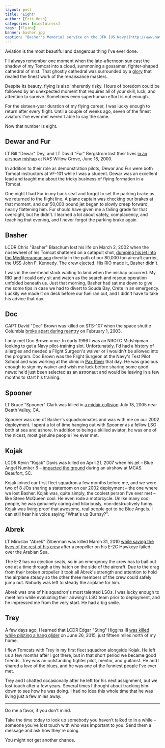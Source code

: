 ```yaml
---
layout: post
title: 'Eight'
author: [Erik Hess]
categories: [mindfulness]
tags: [flying]
banner: basher.jpg
caption: "Basher's Memorial service on the JFK [US Navy](http://www.navy.mil/view_image.asp?id=972&t=1)"
---
```


Aviation is the most beautiful and dangerous thing I've ever done.

I'll always remember one moment when the late-afternoon sun cast the shadow of my Tomcat into a cloud, summoning a gossamer, fighter-shaped cathedral of mist. That ghostly cathedral was surrounded by a [glory](https://en.wikipedia.org/wiki/Glory_(optical_phenomenon)) that rivaled the finest work of the renaissance masters.

Despite its beauty, flying is also inherently risky. Hours of boredom could be followed by an unexpected moment that requires all of your skill, luck, and attention to survive. Sometimes even superhuman effort is not enough.

For the sixteen-year duration of my flying career, I was lucky enough to return after every flight. Until a couple of weeks ago, seven of the finest aviators I've ever met weren't able to say the same.

Now that number is eight.

## Dewar and Fur

LT Bill "Dewar" Dey, and LT David "Fur" Bergstrom lost their lives [in an airshow mishap](http://articles.philly.com/2000-06-20/news/25602806_1_dey-military-plane-air-show) at NAS Willow Grove, June 18, 2000.

In addition to their role as demonstration pilots, Dewar and Fur were both Tomcat instructors at VF-101 while I was a student. Dewar was an excellent lead and taught me about the tricky business of flying formation in a Tomcat.

One night I had Fur in my back seat and forgot to set the parking brake as we returned to the flight line.  A plane captain was checking our brakes at that moment, and our 50,000 pound jet began to slowly creep forward, nearly flattening him. Fur should have given me a failing grade for that oversight, but he didn't. I learned a lot about safety, complacency, and teaching that evening, and I never forgot the parking brake again.

## Basher

LCDR Chris "Basher" Blaschum lost his life on March 2, 2002 when the nosewheel of his Tomcat shattered on a catapult shot, [dumping his jet into the Mediterranean sea](http://www.navy.mil/submit/display.asp?story_id=979) directly in the path of our 80,000 ton aircraft carrier, the USS John F. Kennedy. The crew ejected. His RIO made it, Basher didn't.

I was in the overhead stack waiting to land when the mishap occurred. My RIO and I could only sit and watch as the search and rescue operation unfolded beneath us. Just that morning, Basher had sat me down to give me some tips in case we had to divert to Souda Bay, Crete in an emergency. Luckily we made it on deck before our fuel ran out, and I didn't have to take his advice that day.

## Doc

CAPT David "Doc" Brown was killed on STS-107 when the space shuttle Columbia [broke apart during reentry](https://en.m.wikipedia.org/wiki/Space_Shuttle_Columbia_disaster) on February 1, 2003.  

I only met Doc Brown once. In early 1996 I was an NROTC Midshipman looking to get a Navy pilot-training slot. Unfortunately, I'd had a history of allergies and needed a Flight Surgeon's waiver or I wouldn't be allowed into the program. Doc Brown was the Flight Surgeon at the Navy's Test Pilot School and was working at the clinic in [Pax River](https://en.wikipedia.org/wiki/Naval_Air_Station_Patuxent_River) that day. He was gracious enough to sign my waiver and wish me luck before sharing some good news: he'd just been selected as an astronaut and would be leaving in a few months to start his training.

## Spooner

LT Bruce "Spooner" Clark was killed in [a midair collision](http://www.navy.mil/submit/display.asp?story_id=19292) July 18, 2005 near Death Valley, CA.  

Spooner was one of Basher's squadronmates and was with me on our 2002 deployment. I spent a lot of time hanging out with Spooner as a fellow LSO both at sea and ashore. In addition to being a skilled aviator, he was one of the nicest, most genuine people I've ever met.

## Kojak

LCDR Kevin "Kojak" Davis was killed on April 21, 2007 when his jet &ndash; Blue Angel Number 6 &ndash; [impacted the ground](https://en.wikipedia.org/wiki/2007_Blue_Angels_South_Carolina_crash) during an airshow at MCAS Beaufort, SC.

Kojak joined our first fleet squadron a few months before me, and we were two of 8 JOs sharing a stateroom on our 2002 deployment &ndash; the one where we lost Basher. Kojak was, quite simply, the coolest person I've ever met &ndash; like Steve McQueen cool. He even rode a motorcycle. Unlike many cool people, he was genuinely caring and hilariously, non-destructively funny. Kojak was living proof that awesome, real people got to be Blue Angels. I can still hear his voice saying "What's up Burnsy?".

## Abrek

LT Miroslav "Abrek" Zilberman was killed March 31, 2010 [while saving the lives of the rest of his crew](http://hamptonroads.com/2010/08/mechanical-failure-behind-hawkeye-crash-navy-finds) after a propeller on his E-2C Hawkeye failed over the Arabian Sea.

The E-2 has no ejection seats, so in an emergency the crew has to bail out one at a time through a tiny hatch on the side of the aircraft. Due to the drag from their broken propeller it took all Abrek's strength and attention to hold the airplane steady so the other three members of the crew could safely jump out. Nobody was left to steady the airplane for him.

Abrek was one of his squadron's most talented LSOs. I was lucky enough to meet him while evaluating their airwing's LSO team prior to deployment, and he impressed me from the very start. He had a big smile.

## Trey

A few days ago, I learned that LCDR Edgar "Sting" Higgins III [was killed while piloting a hang glider](http://www.mynews4.com/mostpopular/story/Pilot-of-downed-hang-glider-on-Slide-Mountain/aUG4-cfZOkuL12lTCRJoUQ.cspx) on June 26, 2015, just fifteen miles north of my home.

I flew Tomcats with Trey in my first fleet squadron alongside Kojak. He left us a few months after I got there, but in that short period we became good friends. Trey was an outstanding fighter pilot, mentor, and guitarist. He and I shared a love of the blues, and he was one of the funniest people I've ever met.

Trey and I chatted occasionally after he left for his next assignment, but we lost touch after a few years. Several times I thought about tracking him down to see how he was doing.  I had no idea this whole time that he was living just a few miles away.

***

Do me a favor, if you don't mind.

Take the time today to look up somebody you haven't talked to in a while &ndash; someone you've lost touch with who was important to you. Send them a message and ask how they're doing.

You might not get another chance.

